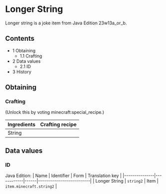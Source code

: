 # Longer String
Longer string is a joke item from Java Edition 23w13a_or_b.

## Contents
- 1 Obtaining
	- 1.1 Crafting
- 2 Data values
	- 2.1 ID
- 3 History

## Obtaining
### Crafting
(Unlock this by voting minecraft:special_recipe.)

| Ingredients | Crafting recipe |
|-------------|-----------------|
| String      |                 |

## Data values
### ID
Java Edition:
| Name          | Identifier | Form | Translation key          |
|---------------|------------|------|--------------------------|
| Longer String | `string2`  | Item | `item.minecraft.string2` |

